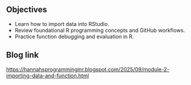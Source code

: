 ## Objectives
- Learn how to import data into RStudio.
- Review foundational R programming concepts and GitHub workflows.
- Practice function debugging and evaluation in R.

## Blog link
https://hannahsprogramminginr.blogspot.com/2025/09/module-2-importing-data-and-function.html
